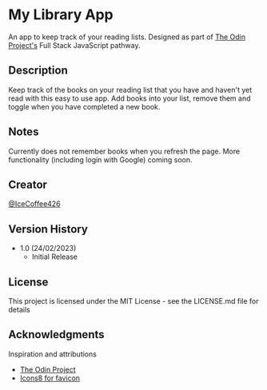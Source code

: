# My Library App

An app to keep track of your reading lists. Designed as part of [The Odin Project's](https://www.theodinproject.com/) Full Stack JavaScript pathway.

## Description

Keep track of the books on your reading list that you have and haven't yet read with this easy to use app. Add books into your list, remove them and toggle when you have completed a new book.

## Notes

Currently does not remember books when you refresh the page. More functionality (including login with Google) coming soon.

## Creator

[@IceCoffee426](https://github.com/icecoffee426)

## Version History

- 1.0 (24/02/2023)
  - Initial Release

## License

This project is licensed under the MIT License - see the LICENSE.md file for details

## Acknowledgments

Inspiration and attributions

- [The Odin Project](https://www.theodinproject.com)
- [Icons8 for favicon](https://icons8.com/)
